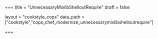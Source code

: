 +++
title = "UnnecessaryMixlibShelloutRequire"
draft = false

layout = "cookstyle_cops"
data_path = ["cookstyle","cops_chef_modernize_unnecessarymixlibshelloutrequire"]

+++

<!-- The content of this page is automatically generated from the
cops_chef_modernize_unnecessarymixlibshelloutrequire.yml file in github.com/chef/cookstyle/blob/master/docs-chef-io/data/cookstyle/. -->
